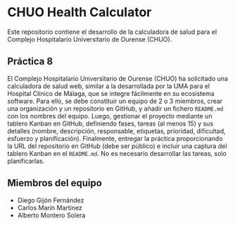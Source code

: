 # CHUO Health Calculator

Este repositorio contiene el desarrollo de la calculadora de salud para el Complejo Hospitalario Universitario de Ourense (CHUO).

## Práctica 8

El Complejo Hospitalario Universitario de Ourense (CHUO) ha solicitado una calculadora de salud web, similar a la desarrollada por la UMA para el Hospital Clínico de Málaga, que se integre fácilmente en su ecosistema software. 
Para ello, se debe constituir un equipo de 2 o 3 miembros, crear una organización y un repositorio en GitHub, y añadir un fichero `README.md` con los nombres del equipo. 
Luego, gestionar el proyecto mediante un tablero Kanban en GitHub, definiendo fases, tareas (al menos 15) y sus detalles (nombre, descripción, responsable, etiquetas, prioridad, dificultad, esfuerzo y planificación). Finalmente, entregar la práctica proporcionando la URL del repositorio en GitHub (debe ser público) e incluir una captura del tablero Kanban en el `README.md`.
No es necesario desarrollar las tareas, solo planificarlas.

## Miembros del equipo

- Diego Gijón Fernández
- Carlos Marín Martínez
- Alberto Montero Solera
